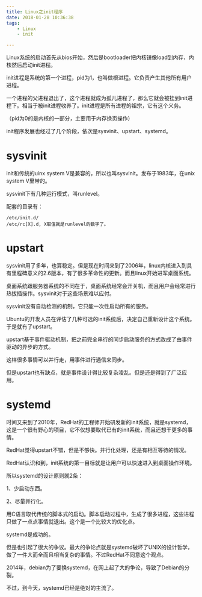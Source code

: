 ```yaml
---
title: Linux之init程序
date: 2018-01-28 10:36:38
tags:
	- Linux
	- init

---
```




Linux系统的启动首先从bios开始，然后是bootloader把内核镜像load到内存，内核然后启动init进程。

init进程是系统的第一个进程，pid为1，也叫做根进程。它负责产生其他所有用户进程。

一个进程的父进程退出了，这个进程就成为孤儿进程了，那么它就会被挂到init进程下。相当于被init进程收养了。init进程是所有进程的祖宗，它有这个义务。

（pid为0的是内核的一部分，主要用于内存换页操作）

init程序发展也经过了几个阶段，依次是sysvinit、upstart、systemd。

# sysvinit

init和传统的uinx system V是兼容的，所以也叫sysvinit。发布于1983年，在unix system V里带的。

sysvinit下有几种运行模式，叫runlevel。

配套的目录有：

```
/etc/init.d/
/etc/rc[X].d, X取值就是runlevel的数字了。
```



# upstart

sysvinit用了多年，也算稳定。但是现在时间来到了2006年，linux内核进入到具有里程碑意义的2.6版本，有了很多革命性的更新。而且linux开始进军桌面系统。

桌面系统跟服务器系统的不同在于，桌面系统经常会开关机，而且用户会经常进行热拔插操作。sysvinit对于这些场景难以应付。

sysvinit没有自动检测的机制，它只能一次性启动所有的服务。

Ubuntu的开发人员在评估了几种可选的init系统后，决定自己重新设计这个系统。于是就有了upstart。

upstart基于事件驱动机制，把之前完全串行的同步启动服务的方式改成了由事件驱动的异步的方式。

这样很多事情可以并行走，用事件进行通信来同步。

但是upstart也有缺点，就是事件设计得比较复杂凌乱。但是还是得到了广泛应用。

# systemd

时间又来到了2010年，RedHat的工程师开始研发新的init系统，就是systemd，这是一个很有野心的项目，它不仅想要取代已有的init系统，而且还想干更多的事情。

RedHat觉得upstart不错，但是不够快。并行化处理，还是有相互等待的情况。

RedHat认识和到，init系统的第一目标就是让用户可以快速进入到桌面操作环境。

所以systemd的设计原则就2条：

1、少启动东西。

2、尽量并行化。

用C语言取代传统的脚本式的启动。脚本启动过程中，生成了很多进程，这些进程只做了一点点事情就退出。这个是一个比较大的优化点。

systemd是成功的。

但是也引起了很大的争议。最大的争论点就是systemd破坏了UNIX的设计哲学，做了一件大而全而且相当复杂的事情。不过RedHat不同意这个观点。

2014年，debian为了要换systemd，在网上起了大的争论，导致了Debian的分裂。

不过，到今天，systemd已经是绝对的主流了。





